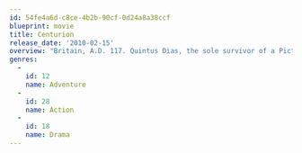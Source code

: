 ```yaml
---
id: 54fe4a6d-c8ce-4b2b-90cf-0d24a8a38ccf
blueprint: movie
title: Centurion
release_date: '2010-02-15'
overview: "Britain, A.D. 117. Quintus Dias, the sole survivor of a Pictish raid on a Roman frontier fort, marches north with General Virilus' legendary Ninth Legion, under orders to wipe the Picts from the face of the Earth and destroy their leader, Gorlacon."
genres:
  -
    id: 12
    name: Adventure
  -
    id: 28
    name: Action
  -
    id: 18
    name: Drama
---
```

